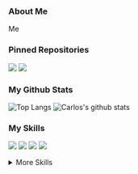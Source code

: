 ### About Me

Me

### Pinned Repositories

[![](https://github-readme-stats.vercel.app/api/pin/?username=carlosmca44&repo=useful_python_modules)](https://github.com/carlosmca44/useful_python_modules)
[![](https://github-readme-stats.vercel.app/api/pin/?username=carlosmca44&repo=cv_template)](https://github.com/carlosmca44/cv_template)

### My Github Stats

![Top Langs](https://github-readme-stats.vercel.app/api/top-langs/?username=carlosmca44)
![Carlos's github stats](https://github-readme-stats.vercel.app/api?username=carlosmca44)

### My Skills

![](https://img.shields.io/badge/Code-React-informational?style=flat&logo=react&logoColor=white&color=4AB197)
![](https://img.shields.io/badge/Code-Next.js-informational?style=flat&logo=Next.js&logoColor=white&color=4AB197)
![](https://img.shields.io/badge/Style-MaterialUi-informational?style=flat&logo=material-ui&logoColor=white&color=4AB197)
![](https://img.shields.io/badge/Style-Styled_Components-informational?style=flat&logo=styled-components&logoColor=white&color=4AB197)

<details>
<summary>More Skills</summary>

![](https://img.shields.io/badge/Style-HTML-informational?style=flat&logo=html5&logoColor=white&color=4AB197)
![](https://img.shields.io/badge/Style-CSS-informational?style=flat&logo=css3&logoColor=white&color=4AB197)
![](https://img.shields.io/badge/Code-JavaScript-informational?style=flat&logo=JavaScript&logoColor=white&color=4AB197)
![](https://img.shields.io/badge/Code-TypeScript-informational?style=flat&logo=TypeScript&logoColor=white&color=4AB197)
![](https://img.shields.io/badge/Code-Python-informational?style=flat&logo=python&logoColor=white&color=4AB197)

<br>

![](https://img.shields.io/badge/Tools-GitHub-informational?style=flat&logo=GitHub&logoColor=white&color=4AB197)
![](https://img.shields.io/badge/Tools-NPM-informational?style=flat&logo=npm&logoColor=white&color=4AB197)
![](https://img.shields.io/badge/Tools-Yarn-informational?style=flat&logo=yarn&logoColor=white&color=4AB197)

</details>

<!--
**carlosmca44/carlosmca44** is a ✨ _special_ ✨ repository because its `README.md` (this file) appears on your GitHub profile.

Here are some ideas to get you started:

- 🔭 I’m currently working on ...
- 🌱 I’m currently learning ...
- 👯 I’m looking to collaborate on ...
- 🤔 I’m looking for help with ...
- 💬 Ask me about ...
- 📫 How to reach me: ...
- 😄 Pronouns: ...
- ⚡ Fun fact: ...
-->
